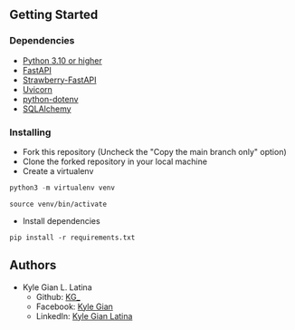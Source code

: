 ## Getting Started

### Dependencies

- [ Python 3.10 or higher ](https://www.python.org/)
- [ FastAPI ](https://fastapi.tiangolo.com/)
- [ Strawberry-FastAPI ](https://fastapi.tiangolo.com/how-to/graphql/?h=strawberr#graphql-with-strawberry)
- [ Uvicorn ](https://pypi.org/project/uvicorn/)
- [ python-dotenv ](https://pypi.org/project/python-dotenv/)
- [ SQLAlchemy ](https://pypi.org/project/SQLAlchemy/)

### Installing

- Fork this repository (Uncheck the "Copy the main branch only" option)
- Clone the forked repository in your local machine
- Create a virtualenv

```python
python3 -m virtualenv venv
```

```
source venv/bin/activate
```

- Install dependencies

```
pip install -r requirements.txt
```

## Authors

- Kyle Gian L. Latina
  - Github: [KG\_](https://github.com/kayljiyan)
  - Facebook: [Kyle Gian](https://www.facebook.com/kyle.g1an/)
  - LinkedIn: [Kyle Gian Latina](https://www.linkedin.com/in/kylelatina/)
